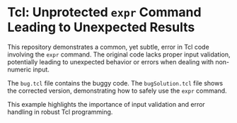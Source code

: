 # Tcl: Unprotected `expr` Command Leading to Unexpected Results

This repository demonstrates a common, yet subtle, error in Tcl code involving the `expr` command.  The original code lacks proper input validation, potentially leading to unexpected behavior or errors when dealing with non-numeric input.

The `bug.tcl` file contains the buggy code.  The `bugSolution.tcl` file shows the corrected version, demonstrating how to safely use the `expr` command.

This example highlights the importance of input validation and error handling in robust Tcl programming.